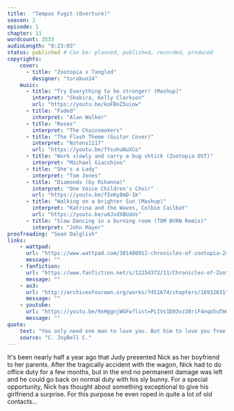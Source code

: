 ```yaml
---
title:  "Tempus Fugit (Overture)"
season: 2
episode: 1
chapter: 11
wordcount: 3533
audioLength: "0:23:03"
status: published # Can be: planned, published, recorded, produced
copyrights:
    cover:
      - title: "Zootopia x Tangled"
        designer: "torakun14"
    music:
      - title: "Try Everything to be stronger! (Mashup)"
        interpret: "Shakira, Kelly Clarkson"
        url: "https://youtu.be/koFBoZ5uiow"
      - title: "Faded"
        interpret: "Alan Walker"
      - title: "Roses"
        interpret: "The Chainsmokers"
      - title: "The Flash Theme (Guitar Cover)"
        interpret: "Nstens1117"
        url: "https://youtu.be/fYsxhuNuXCo"
      - title: "Work slowly and carry a bug shtick (Zootopia OST)"
        interpret: "Michael Giacchino"
      - title: "She's a Lady"
        interpret: "Tom Jones"
      - title: "Diamonds (by Rihanna)"
        interpret: "One Voice Children's Choir"
        url: "https://youtu.be/fIeKy8mD-1k"
      - title: "Walking on a brighter Sun (Mashup)"
        interpret: "Katrina and the Waves, Colbie Cailbat"
        url: "https://youtu.be/u6JxdXBUaUs"
      - title: "Slow Dancing in a burning room (TOM BVRN Remix)"
        interpret: "John Mayer"
proofreading: "Sean Dalglish"
links:
    - wattpad:
      url: "https://www.wattpad.com/381480912-chronicles-of-zootopia-2x01-tempus-fugit-overture"
      message: ""
    - fanfiction:
      url: "https://www.fanfiction.net/s/12254372/11/Chronicles-of-Zootopia"
      message: ""
    - ao3:
      url: "http://archiveofourown.org/works/7451674/chapters/16932631"
      message: ""
    - youtube:
      url: "https://youtu.be/9xHggnjWGFw?list=PLIVs1D93vz38riF4nqo5uTmGpoU1yWeko"
      message: ""
quote:
    text: "You only need one man to love you. But him to love you free like a wildfire, crazy like the moon, always like tomorrow, sudden like an inhale and overcoming like the tides. Only one man and all of this."
    source: "C. JoyBell C."
---
```

It's been nearly half a year ago that Judy presented Nick as her boyfriend to her parents. After the tragically accident with the wagon, Nick had to do office duty for a few months, but in the end no permanent damage was left and he could go back on normal duty with his sly bunny. For a special opportunity, Nick has thought about something exceptional to give his girlfriend a surprise. For this purpose he even roped in quite a lot of old contacts...